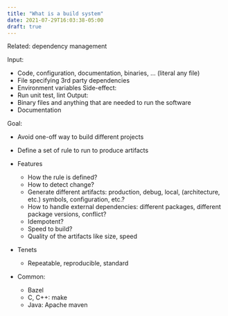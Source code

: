 ```yaml
---
title: "What is a build system"
date: 2021-07-29T16:03:38-05:00
draft: true
---
```


Related: dependency management

Input:
* Code, configuration, documentation, binaries, ... (literal any file)
* File specifying 3rd party dependencies
* Environment variables
Side-effect:
* Run unit test, lint
Output:
* Binary files and anything that are needed to run the software
* Documentation

Goal:
* Avoid one-off way to build different projects

* Define a set of rule to run to produce artifacts
* Features
  * How the rule is defined?
  * How to detect change?
  * Generate different artifacts: production, debug, local, (architecture, etc.) symbols, configuration, etc.?
  * How to handle external dependencies: different packages, different package versions, conflict?
  * Idempotent?
  * Speed to build?
  * Quality of the artifacts like size, speed
* Tenets
  * Repeatable, reproducible, standard

* Common:
  * Bazel
  * C, C++: make
  * Java: Apache maven